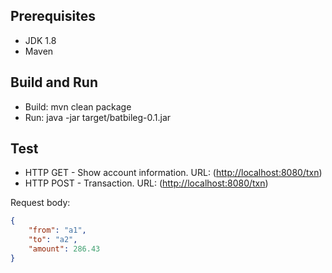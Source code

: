## Prerequisites
* JDK 1.8
* Maven

## Build and Run 
* Build: mvn clean package
* Run: java -jar target/batbileg-0.1.jar

## Test 
* HTTP GET - Show account information. URL: ([http://localhost:8080/txn](http://localhost:8080/txn))
* HTTP POST - Transaction. URL: ([http://localhost:8080/txn](http://localhost:8080/txn))

Request body:
```JSON
{
    "from": "a1",
    "to": "a2",
    "amount": 286.43
}
```
